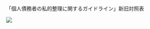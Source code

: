 「個人債務者の私的整理に関するガイドライン」新旧対照表

![](https://www.nta.go.jp/tmp/e5660394-395c-49ce-9230-0f4f7480e712/images/edbaa5e33083276ca26985ab98069afb42989e5125915492cc80b06a24624c13.jpg)